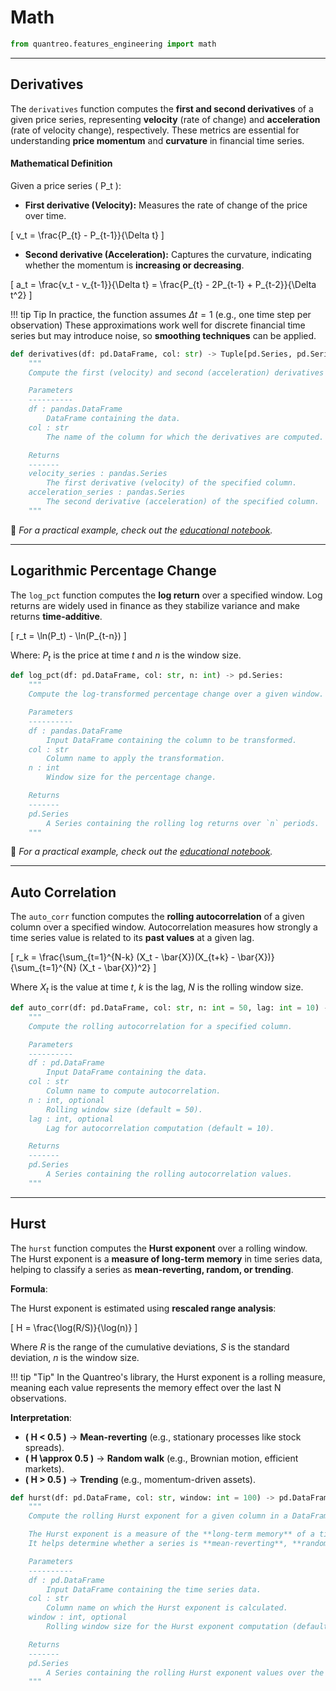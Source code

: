 # **Math**

``` py
from quantreo.features_engineering import math
```


---
## **Derivatives**

The `derivatives` function computes the **first and second derivatives** of a given price series, representing **velocity** (rate of change) and **acceleration** (rate of velocity change), respectively. These metrics are essential for understanding **price momentum** and **curvature** in financial time series.

#### **Mathematical Definition**
Given a price series \( P_t \):

- **First derivative (Velocity):**  Measures the rate of change of the price over time. 
  
\[
  v_t = \frac{P_{t} - P_{t-1}}{\Delta t} 
\]

- **Second derivative (Acceleration):**  Captures the curvature, indicating whether the momentum is **increasing or decreasing**.

  
\[
  a_t = \frac{v_t - v_{t-1}}{\Delta t} = \frac{P_{t} - 2P_{t-1} + P_{t-2}}{\Delta t^2}
\]

!!! tip Tip
    In practice, the function assumes $\Delta t = 1$ (e.g., one time step per observation)
    These approximations work well for discrete financial time series but may introduce noise, so **smoothing techniques** can be applied.

```python
def derivatives(df: pd.DataFrame, col: str) -> Tuple[pd.Series, pd.Series]:
    """
    Compute the first (velocity) and second (acceleration) derivatives of a specified column.

    Parameters
    ----------
    df : pandas.DataFrame
        DataFrame containing the data.
    col : str
        The name of the column for which the derivatives are computed.

    Returns
    -------
    velocity_series : pandas.Series
        The first derivative (velocity) of the specified column.
    acceleration_series : pandas.Series
        The second derivative (acceleration) of the specified column.
    """
```
📢 *For a practical example, check out the [educational notebook](https://www.quantreo.com).*



---
## **Logarithmic Percentage Change**

The `log_pct` function computes the **log return** over a specified window. Log returns are widely used in finance as they stabilize variance and make returns **time-additive**.

\[
r_t  = \ln(P_t) - \ln(P_{t-n})
\]

Where: $P_t$ is the price at time $t$ and $n$ is the window size.

```python
def log_pct(df: pd.DataFrame, col: str, n: int) -> pd.Series:
    """
    Compute the log-transformed percentage change over a given window.

    Parameters
    ----------
    df : pandas.DataFrame
        Input DataFrame containing the column to be transformed.
    col : str
        Column name to apply the transformation.
    n : int
        Window size for the percentage change.

    Returns
    -------
    pd.Series
        A Series containing the rolling log returns over `n` periods.
    """
```
📢 *For a practical example, check out the [educational notebook](https://www.quantreo.com).*


---
## **Auto Correlation**

The `auto_corr` function computes the **rolling autocorrelation** of a given column over a specified window. Autocorrelation measures how strongly a time series value is related to its **past values** at a given lag.

\[
r_k = \frac{\sum_{t=1}^{N-k} (X_t - \bar{X})(X_{t+k} - \bar{X})}{\sum_{t=1}^{N} (X_t - \bar{X})^2}
\]

Where $X_t$ is the value at time $t$, $k$ is the lag,  $N$ is the rolling window size.

```python
def auto_corr(df: pd.DataFrame, col: str, n: int = 50, lag: int = 10) -> pd.Series:
    """
    Compute the rolling autocorrelation for a specified column.

    Parameters
    ----------
    df : pd.DataFrame
        Input DataFrame containing the data.
    col : str
        Column name to compute autocorrelation.
    n : int, optional
        Rolling window size (default = 50).
    lag : int, optional
        Lag for autocorrelation computation (default = 10).

    Returns
    -------
    pd.Series
        A Series containing the rolling autocorrelation values.
    """
```






---
## **Hurst**
The `hurst` function computes the **Hurst exponent** over a rolling window. The Hurst exponent is a **measure of long-term memory** in time series data, helping to classify a series as **mean-reverting, random, or trending**.

**Formula**:

The Hurst exponent is estimated using **rescaled range analysis**:

\[
H = \frac{\log(R/S)}{\log(n)}
\]

Where $R$ is the range of the cumulative deviations, $S$ is the standard deviation, $n$ is the window size.

!!! tip "Tip"
    In the Quantreo's library, the Hurst exponent is a rolling measure, meaning each value represents the memory effect over the last N observations.

**Interpretation**:

- **\( H < 0.5 \)** → **Mean-reverting** (e.g., stationary processes like stock spreads).
- **\( H \approx 0.5 \)** → **Random walk** (e.g., Brownian motion, efficient markets).
- **\( H > 0.5 \)** → **Trending** (e.g., momentum-driven assets).

```python
def hurst(df: pd.DataFrame, col: str, window: int = 100) -> pd.DataFrame:
    """
    Compute the rolling Hurst exponent for a given column in a DataFrame.

    The Hurst exponent is a measure of the **long-term memory** of a time series.
    It helps determine whether a series is **mean-reverting**, **random**, or **trending**.

    Parameters
    ----------
    df : pd.DataFrame
        Input DataFrame containing the time series data.
    col : str
        Column name on which the Hurst exponent is calculated.
    window : int, optional
        Rolling window size for the Hurst exponent computation (default = 100).

    Returns
    -------
    pd.Series
        A Series containing the rolling Hurst exponent values over the given window.
    """
```
